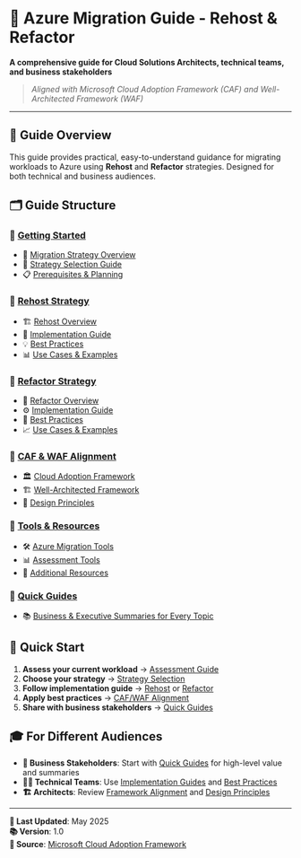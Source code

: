 # 🚀 Azure Migration Guide - Rehost & Refactor

**A comprehensive guide for Cloud Solutions Architects, technical teams, and business stakeholders**

> *Aligned with Microsoft Cloud Adoption Framework (CAF) and Well-Architected Framework (WAF)*

---

## 📖 Guide Overview

This guide provides practical, easy-to-understand guidance for migrating workloads to Azure using **Rehost** and **Refactor** strategies. Designed for both technical and business audiences.

## 🗂️ Guide Structure

### 📁 [Getting Started](./docs/01-getting-started/)
- 🎯 [Migration Strategy Overview](./docs/01-getting-started/migration-overview.md)
- 🧭 [Strategy Selection Guide](./docs/01-getting-started/strategy-selection.md)
- 📋 [Prerequisites & Planning](./docs/01-getting-started/prerequisites.md)

### 📁 [Rehost Strategy](./docs/02-rehost/)
- 🏗️ [Rehost Overview](./docs/02-rehost/overview.md)
- 🔧 [Implementation Guide](./docs/02-rehost/implementation.md)
- 💡 [Best Practices](./docs/02-rehost/best-practices.md)
- 📊 [Use Cases & Examples](./docs/02-rehost/use-cases.md)

### 📁 [Refactor Strategy](./docs/03-refactor/)
- 🔄 [Refactor Overview](./docs/03-refactor/overview.md)
- ⚙️ [Implementation Guide](./docs/03-refactor/implementation.md)
- 🎯 [Best Practices](./docs/03-refactor/best-practices.md)
- 📈 [Use Cases & Examples](./docs/03-refactor/use-cases.md)

### 📁 [CAF & WAF Alignment](./docs/04-frameworks/)
- 🏛️ [Cloud Adoption Framework](./docs/04-frameworks/caf-alignment.md)
- 🏗️ [Well-Architected Framework](./docs/04-frameworks/waf-alignment.md)
- 📐 [Design Principles](./docs/04-frameworks/design-principles.md)

### 📁 [Tools & Resources](./docs/05-tools/)
- 🛠️ [Azure Migration Tools](./docs/05-tools/migration-tools.md)
- 📊 [Assessment Tools](./docs/05-tools/assessment-tools.md)
- 🔗 [Additional Resources](./docs/05-tools/resources.md)

### 📁 [Quick Guides](./docs/quick-guides/)
- 📚 [Business & Executive Summaries for Every Topic](./docs/quick-guides/index.md)

## 🎯 Quick Start

1. **Assess your current workload** → [Assessment Guide](./docs/01-getting-started/prerequisites.md#workload-assessment)
2. **Choose your strategy** → [Strategy Selection](./docs/01-getting-started/strategy-selection.md)
3. **Follow implementation guide** → [Rehost](./docs/02-rehost/) or [Refactor](./docs/03-refactor/)
4. **Apply best practices** → [CAF/WAF Alignment](./docs/04-frameworks/)
5. **Share with business stakeholders** → [Quick Guides](./docs/quick-guides/index.md)

## 🎓 For Different Audiences

- **👔 Business Stakeholders**: Start with [Quick Guides](./docs/quick-guides/index.md) for high-level value and summaries
- **🧑‍💻 Technical Teams**: Use [Implementation Guides](./docs/02-rehost/implementation.md) and [Best Practices](./docs/02-rehost/best-practices.md)
- **🏗️ Architects**: Review [Framework Alignment](./docs/04-frameworks/) and [Design Principles](./docs/04-frameworks/design-principles.md)

---

**📝 Last Updated**: May 2025  
**📚 Version**: 1.0  
**🔗 Source**: [Microsoft Cloud Adoption Framework](https://learn.microsoft.com/en-us/azure/cloud-adoption-framework/adopt/)
